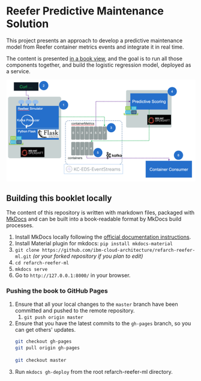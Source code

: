# Reefer Predictive Maintenance Solution

This project presents an approach to develop a predictive maintenance model from Reefer container metrics events and integrate it in real time.

The content is presented [in a book view](https://ibm-cloud-architecture.github.io/refarch-reefer-ml), and the goal is to run all those components together, and build the logistic regression model, deployed as a service.

![](docs/images/mvp-runtime.png)



## Building this booklet locally

The content of this repository is written with markdown files, packaged with [MkDocs](https://www.mkdocs.org/) and can be built into a book-readable format by MkDocs build processes.

1. Install MkDocs locally following the [official documentation instructions](https://www.mkdocs.org/#installation).
1. Install Material plugin for mkdocs:  `pip install mkdocs-material` 
2. `git clone https://github.com/ibm-cloud-architecture/refarch-reefer-ml.git` _(or your forked repository if you plan to edit)_
3. `cd refarch-reefer-ml`
4. `mkdocs serve`
5. Go to `http://127.0.0.1:8000/` in your browser.

### Pushing the book to GitHub Pages

1. Ensure that all your local changes to the `master` branch have been committed and pushed to the remote repository.
   1. `git push origin master`
2. Ensure that you have the latest commits to the `gh-pages` branch, so you can get others' updates.
	```bash
	git checkout gh-pages
	git pull origin gh-pages
	
	git checkout master
	```
3. Run `mkdocs gh-deploy` from the root refarch-reefer-ml directory.
